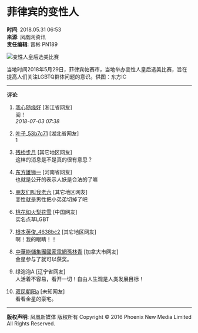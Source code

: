 # 菲律宾的变性人

**时间**: 2018.05.31 06:53  
**来源**: 凤凰网资讯  
**责任编辑**: 晋彬 PN189

![变性人皇后选美比赛](http://d.ifengimg.com/mw978_mh598/p0.ifengimg.com/cmpp/2018/05/31/06/d8d4226a-ad2b-4c14-abfc-9c1387e7e7d0_size270_w1024_h683.jpg)

当地时间2018年5月29日，菲律宾帕赛市，当地举办变性人皇后选美比赛，旨在提高人们关注LGBTQ群体问题的意识。供图：东方IC

---

**评论**:

1. [我心随缘好](https://gentie.ifeng.com/myComments?guid=87235033) \[浙江省网友\]  
   阅！  
   _2018-07-03 07:38_

2. [叶子\_53b7c71](https://gentie.ifeng.com/myComments?guid=87784561) \[湖北省网友\]  
   1  
   
3. [残桥步月](https://gentie.ifeng.com/myComments?guid=88192826) \[其它地区网友\]  
   这样的消息是不是真的很有意思？

4. [东方雄狮一](https://gentie.ifeng.com/myComments?guid=64203801) \[河南省网友\]  
   也就是公开的表示人妖是合法的了嘛

5. [朋友们叫我老六](https://gentie.ifeng.com/myComments?guid=54322082) \[其它地区网友\]  
   变性就是男性把小弟弟切掉了吧

6. [桃花如火梨花雪](https://gentie.ifeng.com/myComments?guid=94000553) \[中国网友\]  
   实名点草LGBT

7. [根本英俊\_4638bc2](https://gentie.ifeng.com/myComments?guid=73632706) \[其它地区网友\]  
   啊！我的眼睛！！

8. [中華能儲集團國家電網孫林青](https://gentie.ifeng.com/myComments?guid=81151415) \[加拿大市网友\]  
   金星参与了就可以获奖。

9. 绿泡泡A \[辽宁省网友\]  
   人活着不容易，看开一切！自由人生观是人类发展目标！

10. [双凤朝阳a](https://gentie.ifeng.com/myComments?guid=17670018) \[未知网友\]  
    看看金星的豪宅。 

---

**版权声明**: 凤凰新媒体 版权所有 Copyright © 2016 Phoenix New Media Limited All Rights Reserved.